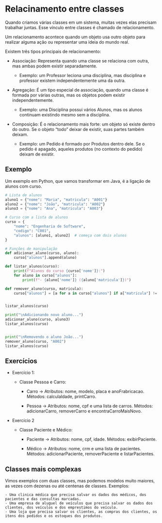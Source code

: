 # Relacinamento entre classes

Quando criamos várias classes em um sistema, muitas vezes elas precisam trabalhar juntas. Esse vínculo entre classes é chamado de relacionamento.

Um relacionamento acontece quando um objeto usa outro objeto para realizar alguma ação ou representar uma ideia do mundo real.

Existem três tipos principais de relacionamento:

- Associação: Representa quando uma classe se relaciona com outra, mas ambas podem existir separadamente.

    - Exemplo: um Professor leciona uma disciplina, mas disciplina e professor existem independentemente uma da outra.

- Agregação: É um tipo especial de associação, quando uma classe é formada por várias outras, mas os objetos podem existir independentemente.

    - Exemplo: uma Disciplina possui vários Alunos, mas os alunos continuam existindo mesmo sem a disciplina.

- Composição: É o relacionamento mais forte: um objeto só existe dentro do outro. Se o objeto “todo” deixar de existir, suas partes também deixam.

    - Exemplo: um Pedido é formado por Produtos dentro dele. Se o pedido é apagado, aqueles produtos (no contexto do pedido) deixam de existir.

## Exemplo

Um exemplo em Python, que vamos transformar em Java, é a ligação de alunos com curso.


```python
# Lista de alunos
aluno1 = {"nome": "Maria", "matricula": "A001"}
aluno2 = {"nome": "João", "matricula": "A002"}
aluno3 = {"nome": "Ana", "matricula": "A003"}

# Curso com a lista de alunos
curso = {
    "nome": "Engenharia de Software",
    "codigo": "C001",
    "alunos": [aluno1, aluno2]  # começa com dois alunos
}

# Funções de manipulação
def adicionar_aluno(curso, aluno):
    curso["alunos"].append(aluno)

def listar_alunos(curso):
    print(f"Alunos do curso {curso['nome']}:")
    for aluno in curso["alunos"]:
        print(f"- {aluno['nome']} ({aluno['matricula']})")

def remover_aluno(curso, matricula):
    curso["alunos"] = [a for a in curso["alunos"] if a["matricula"] != matricula]


listar_alunos(curso)

print("\nAdicionando novo aluno...")
adicionar_aluno(curso, aluno3)
listar_alunos(curso)


print("\nRemovendo o aluno João...")
remover_aluno(curso, "A002")
listar_alunos(curso)
```


## Exercícios

- Exercício 1:

  - Classe Pessoa e Carro:
    - Carro -> Atributos: nome, modelo, placa e anoFrabricacao. Métodos: calculaIdade, printCarro.
    
    - Pessoa -> Atributos: nome, cpf e uma lista de carros. Métodos: adicionarCarro, removerCarro e encontraCarroMaisNovo.
 
- Exercício 2
    - Classe Paciente e Médico:
        - Paciente -> Atributos: nome, cpf, idade. Métodos: exibirPaciente.
       
        - Médico -> Atributos: nome, crm e uma lista de pacientes. Métodos: adicionarPaciente, removerPaciente e listarPacientes.
     
## Classes mais complexas

Vimos exemplos com duas classes, mas podemos modelos muito maiores, as vezes com dezenas ou até centenas de classes. Exemplos:

    - Uma clinica médica que precisa salvar os dados dos médicos, dos pacientes e das consultas marcadas.
    - Uma empresa de aluguel de veículos que precisa salvar os dados dos clientes, dos veículos e dos emprestimos do veículo. 
    - Uma loja que precisa salvar os clientes, as compras dos clientes, os itens dos pedidos e os estoques dos produtos.
    
